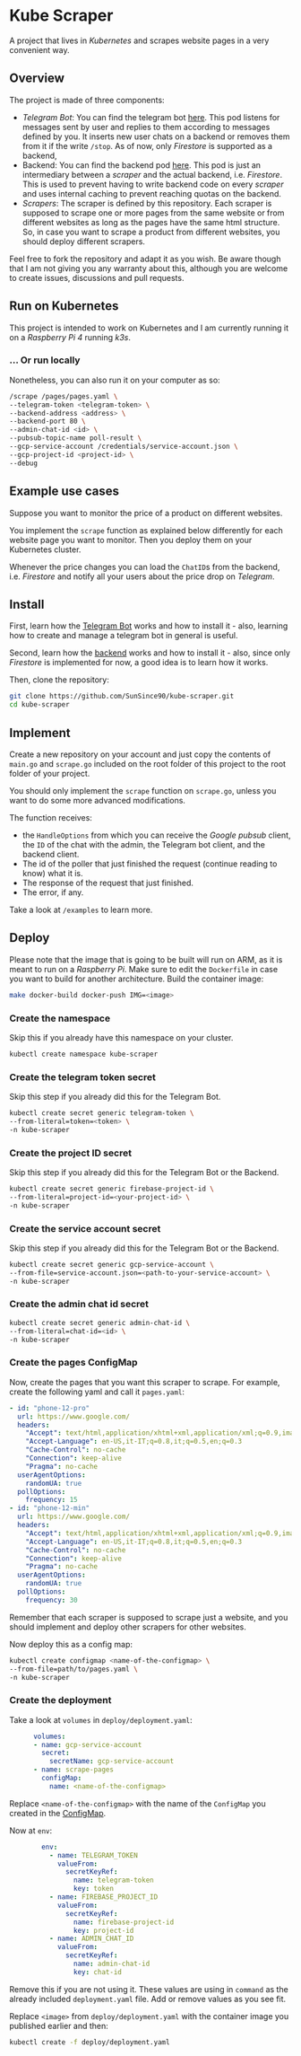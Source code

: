 # Kube Scraper

A project that lives in *Kubernetes* and scrapes website pages in a very
convenient way.

## Overview

The project is made of three components:

* *Telegram Bot*: You can find the telegram bot
[here](https://github.com/SunSince90/kube-scraper-telegram-bot). This pod
listens for messages sent by user and replies to them according to messages
defined by you. It inserts new user chats on a backend or removes them from
it if the write `/stop`. As of now, only *Firestore* is supported as a backend,
* Backend: You can find the backend pod
[here](https://github.com/SunSince90/kube-scraper-backend). This pod is just
an intermediary between a *scraper* and the actual backend, i.e. *Firestore*.
This is used to prevent having to write backend code on every *scraper* and
uses internal caching to prevent reaching quotas on the backend.
* *Scrapers*: The scraper is defined by this repository. Each scraper is
supposed to scrape one or more pages from the same website or from different
websites as long as the pages have the same html structure. So, in case you
want to scrape a product from different websites, you should deploy different
scrapers.

Feel free to fork the repository and adapt it as you wish. Be aware though that
I am not giving you any warranty about this, although you are welcome to create
issues, discussions and pull requests.

## Run on Kubernetes

This project is intended to work on Kubernetes and I am currently running it
on a *Raspberry Pi 4* running *k3s*.

### ... Or run locally

Nonetheless, you can also run it on your computer as so:

```bash
/scrape /pages/pages.yaml \
--telegram-token <telegram-token> \
--backend-address <address> \
--backend-port 80 \
--admin-chat-id <id> \
--pubsub-topic-name poll-result \
--gcp-service-account /credentials/service-account.json \
--gcp-project-id <project-id> \
--debug
```

## Example use cases

Suppose you want to monitor the price of a product on different websites.

You implement the `scrape` function as explained below differently for each
website page you want to monitor. Then you deploy them on your Kubernetes
cluster.

Whenever the price changes you can load the `ChatID`s from the backend, i.e.
*Firestore* and notify all your users about the price drop on *Telegram*.

## Install

First, learn how the
[Telegram Bot](https://github.com/SunSince90/kube-scraper-telegram-bot) works
and how to install it - also, learning how to create and manage a telegram bot
in general is useful.

Second, learn how the
[backend](https://github.com/SunSince90/kube-scraper-backend) works and how to
install it - also, since only *Firestore* is implemented for now, a good idea
is to learn how it works.

Then, clone the repository:

```bash
git clone https://github.com/SunSince90/kube-scraper.git
cd kube-scraper
```

## Implement

Create a new repository on your account and just copy the contents of
`main.go` and `scrape.go` included on the root folder of this project to the
root folder of your project.

You should only implement the `scrape` function on `scrape.go`, unless you want
to do some more advanced modifications.

The function receives:

* the `HandleOptions` from which you can receive the
*Google pubsub* client, the `ID` of the chat with the admin, the Telegram bot
client, and the backend client.
* The id of the poller that just finished the request (continue reading to know)
what it is.
* The response of the request that just finished.
* The error, if any.

Take a look at `/examples` to learn more.

## Deploy

Please note that the image that is going to be built will run on ARM, as it is
meant to run on a *Raspberry Pi*.
Make sure to edit the `Dockerfile` in case you want to build for another architecture.
Build the container image:

```bash
make docker-build docker-push IMG=<image>
```

### Create the namespace

Skip this if you already have this namespace on your cluster.

```bash
kubectl create namespace kube-scraper
```

### Create the telegram token secret

Skip this step if you already did this for the Telegram Bot.

```bash
kubectl create secret generic telegram-token \
--from-literal=token=<token> \
-n kube-scraper
```

### Create the project ID secret

Skip this step if you already did this for the Telegram Bot or the Backend.

```bash
kubectl create secret generic firebase-project-id \
--from-literal=project-id=<your-project-id> \
-n kube-scraper
```

### Create the service account secret

Skip this step if you already did this for the Telegram Bot or the Backend.

```bash
kubectl create secret generic gcp-service-account \
--from-file=service-account.json=<path-to-your-service-account> \
-n kube-scraper
```

### Create the admin chat id secret

```bash
kubectl create secret generic admin-chat-id \
--from-literal=chat-id=<id> \
-n kube-scraper
```

### Create the pages ConfigMap

Now, create the pages that you want this scraper to scrape. For example,
create the following yaml and call it `pages.yaml`:

```yaml
- id: "phone-12-pro"
  url: https://www.google.com/
  headers:
    "Accept": text/html,application/xhtml+xml,application/xml;q=0.9,image/webp,*/*;q=0.8
    "Accept-Language": en-US,it-IT;q=0.8,it;q=0.5,en;q=0.3
    "Cache-Control": no-cache
    "Connection": keep-alive
    "Pragma": no-cache
  userAgentOptions:
    randomUA: true
  pollOptions:
    frequency: 15
- id: "phone-12-min"
  url: https://www.google.com/
  headers:
    "Accept": text/html,application/xhtml+xml,application/xml;q=0.9,image/webp,*/*;q=0.8
    "Accept-Language": en-US,it-IT;q=0.8,it;q=0.5,en;q=0.3
    "Cache-Control": no-cache
    "Connection": keep-alive
    "Pragma": no-cache
  userAgentOptions:
    randomUA: true
  pollOptions:
    frequency: 30
```

Remember that each scraper is supposed to scrape just a website, and you should
implement and deploy other scrapers for other websites.

Now deploy this as a config map:

```bash
kubectl create configmap <name-of-the-configmap> \
--from-file=path/to/pages.yaml \
-n kube-scraper
```

### Create the deployment

Take a look at `volumes` in `deploy/deployment.yaml`:

```yaml
      volumes:
      - name: gcp-service-account
        secret:
          secretName: gcp-service-account
      - name: scrape-pages
        configMap:
          name: <name-of-the-configmap>
```

Replace `<name-of-the-configmap>` with the name of the `ConfigMap` you created
in the [ConfigMap](#create-the-pages-configmap).

Now at `env`:

```yaml
        env:
          - name: TELEGRAM_TOKEN
            valueFrom:
              secretKeyRef:
                name: telegram-token
                key: token
          - name: FIREBASE_PROJECT_ID
            valueFrom:
              secretKeyRef:
                name: firebase-project-id
                key: project-id
          - name: ADMIN_CHAT_ID
            valueFrom:
              secretKeyRef:
                name: admin-chat-id
                key: chat-id
```

Remove this if you are not using it. These values are using in `command` as the
already included `deployment.yaml` file. Add or remove values as you see fit.

Replace `<image>` from `deploy/deployment.yaml` with the container image you
published earlier and then:

```bash
kubectl create -f deploy/deployment.yaml
```
